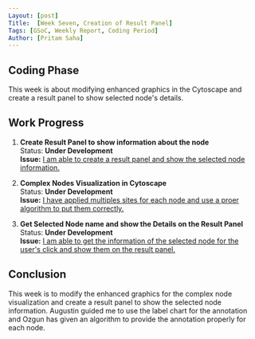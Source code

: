 ```yaml
---
Layout: [post]
Title:  [Week Seven, Creation of Result Panel]
Tags: [GSoC, Weekly Report, Coding Period]
Author: [Pritam Saha]
---
```

## Coding Phase
This week is about modifying enhanced graphics in the Cytoscape and create a result panel to show selected node's details. 

## Work Progress
   
1. **Create Result Panel to show information about the node**  
    Status: **Under Development**  
    **Issue:** [I am able to create a result panel and show the selected node information.](https://github.com/cannin/causalpath_cytoscape_app/issues/23)
    
2. **Complex Nodes Visualization in Cytoscape**  
    Status: **Under Development**  
    **Issue:** [I have applied multiples sites for each node and use a proer algorithm to put them correctly.](https://github.com/cannin/causalpath_cytoscape_app/issues/17)
    
3. **Get Selected Node name and show the Details on the Result Panel**  
    Status: **Under Development**  
    **Issue:** [I am able to get the information of the selected node for the user's click  and show them on the result panel.](https://github.com/cannin/causalpath_cytoscape_app/issues/22)
    

    

## Conclusion  

This week is to modify the enhanced graphics for the complex node visualization and create a result panel to show the selected node information. Augustin guided me to use the label 
chart for the annotation and Ozgun has given an algorithm to provide the annotation properly for each node.   
